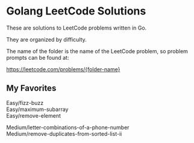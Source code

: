 # Golang LeetCode Solutions

These are solutions to LeetCode problems written in Go. 

They are organized by difficulty. 

The name of the folder is the name of the LeetCode problem, so problem prompts can be found at:

https://leetcode.com/problems/{folder-name}

## My Favorites

Easy/fizz-buzz  
Easy/maximum-subarray   
Easy/remove-element

Medium/letter-combinations-of-a-phone-number    
Medium/remove-duplicates-from-sorted-list-ii
